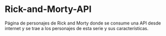 # Rick-and-Morty-API
Página de personajes de Rick and Morty donde se consume una API desde internet y se trae a los personajes de esta serie y sus características.
